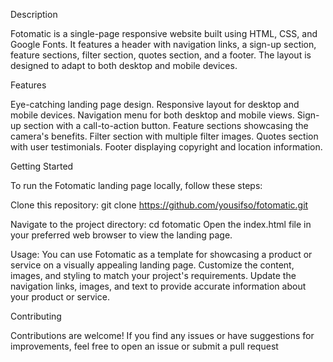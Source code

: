 Description

Fotomatic is a single-page responsive website built using HTML, CSS, and Google Fonts. It features a header with navigation links, a sign-up section, feature sections, filter section, quotes section, and a footer. The layout is designed to adapt to both desktop and mobile devices.

Features

Eye-catching landing page design.
Responsive layout for desktop and mobile devices.
Navigation menu for both desktop and mobile views.
Sign-up section with a call-to-action button.
Feature sections showcasing the camera's benefits.
Filter section with multiple filter images.
Quotes section with user testimonials.
Footer displaying copyright and location information.

Getting Started

To run the Fotomatic landing page locally, follow these steps:

Clone this repository:
git clone https://github.com/yousifso/fotomatic.git

Navigate to the project directory:
cd fotomatic
Open the index.html file in your preferred web browser to view the landing page.

Usage:
You can use Fotomatic as a template for showcasing a product or service on a visually appealing landing page. Customize the content, images, and styling to match your project's requirements. Update the navigation links, images, and text to provide accurate information about your product or service.

Contributing

Contributions are welcome! If you find any issues or have suggestions for improvements, feel free to open an issue or submit a pull request

